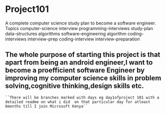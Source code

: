 # Project101
A complete computer science study plan to become a software engineer.  Topics computer-science interview programming-interviews study-plan data-structures algorithms software-engineering algorithm coding-interviews interview-prep coding-interview interview-preparation
## The whole purpose of starting this project is that apart from being an android engineer,I want to become a proefficient software Engineer by improving my computer science skills in problem solving,cognitive thinking,design skills etc.
    ``There will be branches marked with days eg day1ofproject 101 with a detailed readme on what i did  on that particular day for atleast 6months till I join Microsoft Kenya``
